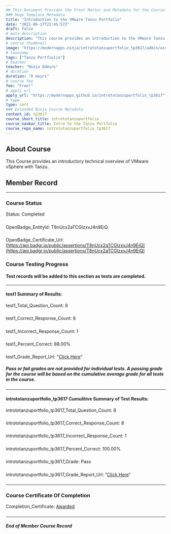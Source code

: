 ```yaml
---
## This Document Provides the Front Matter and Metadata for the Course Information page used in the modernapps.ninja homepage and the member profile page.
### Hugo Template Metadata
title: "Introduction to the VMware Tanzu Portfolio"
date: "2021-06-17T21:45:57Z"
draft: false
# meta description
description: "This course provides an introduction to the VMware Tanzu Portfolio"
# course thumbnail
image: "https://modernapps.ninja/intrototanzuportfolio_tp3617/admin/assets/images/intrototanzuportfolio_tp3617.jpg"
# taxonomy
tags: ["Tanzu Portfiolio"]
# teacher
teacher: "Ninja Admins"
# duration
duration: "0 Hours"
# course fee
fee: "Free!"
# apply url
apply_url: "https://modernapps.github.io/intrototanzuportfolio_tp3617"
# type
type: cert
### Extended Ninja Course Metadata
content_id: tp3617
course_short_title: intrototanzuportfolio
course_navbar_title: Intro to the Tanzu Portfolio
course_repo_name: intrototanzuportfolio_tp3617
---  
```

  

## About Course

This Course provides an introductory technical overview of VMware vSphere with Tanzu.

## Member Record  
---  
  
  
### Course Status  

Status: Completed
#####
OpenBadge_EntityId: T8nUcx2aTCGlzxvJ4n9EiQ
#####
OpenBadge_Certificate_Url: [https://api.badgr.io/public/assertions/T8nUcx2aTCGlzxvJ4n9EiQ](https://api.badgr.io/public/assertions/T8nUcx2aTCGlzxvJ4n9EiQ)
#####




### Course Testing Progress  
#### Test records will be added to this section as tests are completed.
  
---  
#### test1 Summary of Results:  
test1_Total_Question_Count: 8
#####  
test1_Correct_Response_Count: 8
#####  
test1_Incorrect_Response_Count: 1
#####  
test1_Percent_Correct: 88.00%
#####  
test1_Grade_Report_Url: "[Click Here](https://github.com/modernappsninjas/haferch/blob/main/static/userdata/courses/intrototanzuportfolio_tp3617/grade_report.pr137.test1.md)"
##### Pass or fail grades are not provided for individual tests. A passing grade for the course will be based on the cumulative average grade for all tests in the course.  
#####  
---  
#### intrototanzuportfolio_tp3617 Cumulitive Summary of Test Results:  
intrototanzuportfolio_tp3617_Total_Question_Count: 8  
#####  
intrototanzuportfolio_tp3617_Correct_Response_Count: 8  
#####  
intrototanzuportfolio_tp3617_Incorrect_Response_Count: 1 
#####  
intrototanzuportfolio_tp3617_Percent_Correct: 100.00%  
#####  
intrototanzuportfolio_tp3617_Grade: Pass  
#####  
intrototanzuportfolio_tp3617_Grade_Report_Url: "[Click Here](https://github.com/modernappsninjas/haferch/blob/main/static/userdata/courses/intrototanzuportfolio_tp3617/grade_report.pr138.intrototanzuportfolio_tp3617.md)"
#####  
  
---  
### Course Certificate Of Completion

Completion_Certificate: [Awarded](https://api.badgr.io/public/assertions/T8nUcx2aTCGlzxvJ4n9EiQ)
#####
---
##### End of Member Course Record